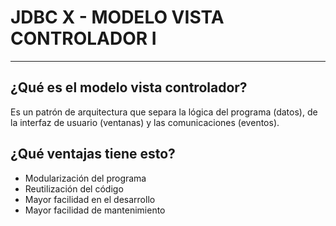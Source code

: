 # JDBC X - MODELO VISTA CONTROLADOR I

---

## ¿Qué es el modelo vista controlador?

Es un patrón de arquitectura que separa la lógica del programa (datos), de la interfaz de usuario (ventanas) y las comunicaciones (eventos).

## ¿Qué ventajas tiene esto?

- Modularización del programa
- Reutilización del código
- Mayor facilidad en el desarrollo
- Mayor facilidad de mantenimiento

